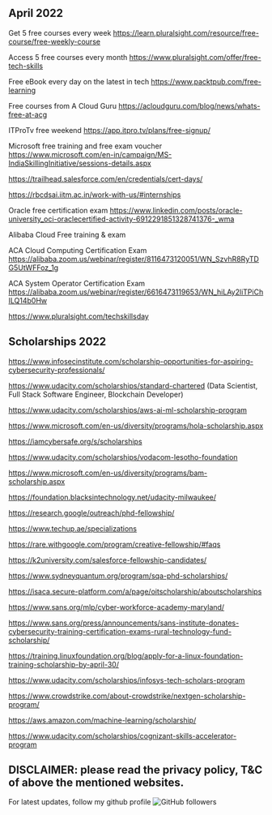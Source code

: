April 2022
-------------------------------------
Get 5 free courses every week https://learn.pluralsight.com/resource/free-course/free-weekly-course

Access 5 free courses every month https://www.pluralsight.com/offer/free-tech-skills

Free eBook every day on the latest in tech https://www.packtpub.com/free-learning

Free courses from A Cloud Guru https://acloudguru.com/blog/news/whats-free-at-acg

ITProTv free weekend  https://app.itpro.tv/plans/free-signup/

Microsoft free training and free exam voucher https://www.microsoft.com/en-in/campaign/MS-IndiaSkillingInitiative/sessions-details.aspx 

https://trailhead.salesforce.com/en/credentials/cert-days/

https://rbcdsai.iitm.ac.in/work-with-us/#internships

Oracle free certification exam https://www.linkedin.com/posts/oracle-university_oci-oraclecertified-activity-6912291851328741376-_wma

Alibaba Cloud Free training & exam 

ACA Cloud Computing Certification Exam https://alibaba.zoom.us/webinar/register/8116473120051/WN_SzvhR8RyTDG5UtWFFoz_1g  

ACA System Operator Certification Exam https://alibaba.zoom.us/webinar/register/6616473119653/WN_hiLAy2liTPiChILQ14b0Hw

https://www.pluralsight.com/techskillsday

Scholarships 2022
-----------------------------
https://www.infosecinstitute.com/scholarship-opportunities-for-aspiring-cybersecurity-professionals/
 
https://www.udacity.com/scholarships/standard-chartered (Data Scientist, Full Stack Software Engineer, Blockchain Developer)

https://www.udacity.com/scholarships/aws-ai-ml-scholarship-program

https://www.microsoft.com/en-us/diversity/programs/hola-scholarship.aspx

https://iamcybersafe.org/s/scholarships

https://www.udacity.com/scholarships/vodacom-lesotho-foundation

https://www.microsoft.com/en-us/diversity/programs/bam-scholarship.aspx

https://foundation.blacksintechnology.net/udacity-milwaukee/

https://research.google/outreach/phd-fellowship/

https://www.techup.ae/specializations

https://rare.withgoogle.com/program/creative-fellowship/#faqs

https://k2university.com/salesforce-fellowship-candidates/

https://www.sydneyquantum.org/program/sqa-phd-scholarships/

https://isaca.secure-platform.com/a/page/oitscholarship/aboutscholarships

https://www.sans.org/mlp/cyber-workforce-academy-maryland/

https://www.sans.org/press/announcements/sans-institute-donates-cybersecurity-training-certification-exams-rural-technology-fund-scholarship/

https://training.linuxfoundation.org/blog/apply-for-a-linux-foundation-training-scholarship-by-april-30/

https://www.udacity.com/scholarships/infosys-tech-scholars-program

https://www.crowdstrike.com/about-crowdstrike/nextgen-scholarship-program/

https://aws.amazon.com/machine-learning/scholarship/

https://www.udacity.com/scholarships/cognizant-skills-accelerator-program

DISCLAIMER: please read the privacy policy, T&C of above the mentioned websites.
--------------------------------------------------------------------------------------
For latest updates, follow my github profile <img alt="GitHub followers" src="https://img.shields.io/github/followers/josepraveen?style=social"> 



